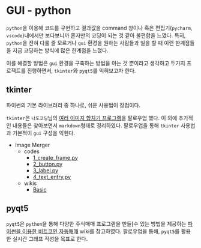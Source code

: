 # GUI - python

`python`을 이용해 코드를 구현하고 결과값을 command 창이나 혹은 편집기(`pycharm`, `vscode`)내에서만 보다보니까 혼자만의 코딩이 되는 것 같아 불편함을 느꼈다. 특히, `python`을 전혀 다룰 줄 모르거나 `gui` 환경을 원하는 사람들과 일을 할 때 이런 한계점들을 지금 코딩하는 방식에 많은 한계점을 느꼈다.

이를 해결할 방법은 `gui` 환경을 구축하는 방법을 아는 것 뿐이라고 생각하고 두가지 프로젝트를 진행하면서, `tkinter`와 `pyqt5`를 익혀보고자 한다.


## tkinter
파이썬의 기본 라이브러리 중 하나로, 쉬운 사용법이 장점이다.

`tkinter`은 `나도코딩`님의 [여러 이미지 합치기 프로그램](https://www.youtube.com/watch?v=bKPIcoou9N8&t=3835s&ab_channel=%EB%82%98%EB%8F%84%EC%BD%94%EB%94%A9)을 팔로우업 했다. 이 외에 추가적인 내용들은 찾아보면서 `markdown`형태로 정리하였다. 팔로우업을 통해 `tkinter` 사용법과 기본적이 `gui` 구성을 익힌다.

*  Image Merger
   * codes
      *  [1_create_frame.py]()
      *  [2_button.py]()
      *  [3_label.py]()
      *  [4_text_entry.py]()
    * wikis
      * [Basic]()

## pyqt5
`pyqt5`은 `python`을 통해 다양한 주식매매 프로그램을 만들[수 있는 방법을 제공하는 [파이썬을 이용한 비트코인 자동매매](](https://wikidocs.net/book/1665)) wiki를 참고하였다. 팔로우업을 통해, `pyqt5`를 활용한 실시간 그래프 작성을 목표로 한다.
